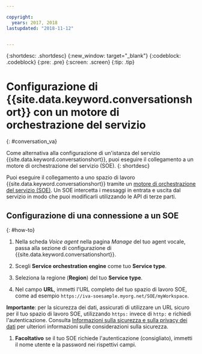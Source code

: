 ```yaml
---

copyright:
  years: 2017, 2018
lastupdated: "2018-11-12"


---
```


{:shortdesc: .shortdesc}
{:new_window: target="_blank"}
{:codeblock: .codeblock}
{:pre: .pre}
{:screen: .screen}
{:tip: .tip}

# Configurazione di {{site.data.keyword.conversationshort}} con un motore di orchestrazione del servizio
{: #conversation_va}

Come alternativa alla configurazione di un'istanza del servizio {{site.data.keyword.conversationshort}}, puoi eseguire il collegamento a un motore di orchestrazione del servizio (SOE).
{: shortdesc}

Puoi eseguire il collegamento a uno spazio di lavoro {{site.data.keyword.conversationshort}} tramite un [motore di orchestrazione del servizio (SOE)](about.html#arch-soe). Un SOE intercetta i messaggi in entrata e uscita dal servizio in modo che puoi modificarli utilizzando le API di terze parti.

## Configurazione di una connessione a un SOE
{: #how-to}

1. Nella scheda _Voice agent_ nella pagina _Manage_ del tuo agent vocale, passa alla sezione di configurazione di {{site.data.keyword.conversationshort}}.

1. Scegli **Service orchestration engine** come tuo **Service type**.

1. Seleziona la regione (**Region**) del tuo **Service type**.

1. Nel campo **URL**, immetti l'URL completo del tuo spazio di lavoro SOE, come ad esempio `https://iva-soesample.myorg.net/SOE/myWorkspace`.

  **Importante**: per la sicurezza dei dati, assicurati di utilizzare un URL sicuro per il tuo spazio di lavoro SOE, utilizzando `https:` invece di `http:` e richiedi l'autenticazione. Consulta [Informazioni sulla sicurezza e sulla privacy dei dati](infosec.html) per ulteriori informazioni sulle considerazioni sulla sicurezza.

1. **Facoltativo** se il tuo SOE richiede l'autenticazione (consigliato), immetti il nome utente e la password nei rispettivi campi.
